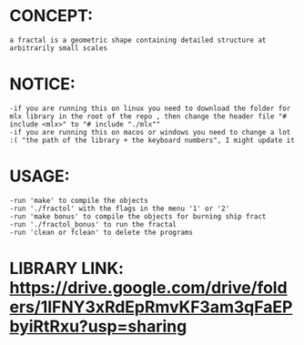 # CONCEPT: 
    a fractal is a geometric shape containing detailed structure at arbitrarily small scales
# NOTICE:
    -if you are running this on linux you need to download the folder for mlx library in the root of the repo , then change the header file "# include <mlx>" to "# include "./mlx""
    -if you are running this on macos or windows you need to change a lot :( "the path of the library + the keyboard numbers", I might update it
# USAGE:
    -run 'make' to compile the objects
    -run './fractol' with the flags in the menu '1' or '2'
    -run 'make bonus' to compile the objects for burning ship fract
    -run './fractol_bonus' to run the fractal
    -run 'clean or fclean' to delete the programs
# LIBRARY LINK: https://drive.google.com/drive/folders/1IFNY3xRdEpRmvKF3am3qFaEPbyiRtRxu?usp=sharing
